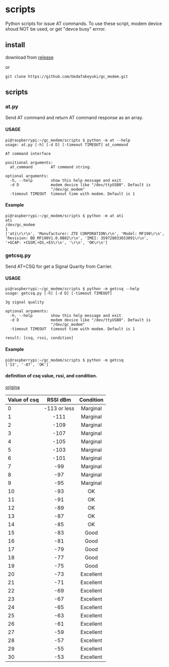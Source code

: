 # scripts
Python scripts for issue AT commands. To use these script, modem device shoud NOT be used, or get "devce busy" errror.

## install
download from [release](https://github.com/UedaTakeyuki/gc_modem/releases)

or 

```
git clone https://github.com/UedaTakeyuki/gc_modem.git
```

## scripts
### at.py
Send AT command and return AT command response as an array.

#### USAGE
```
pi@raspberrypi:~/gc_modem/scripts $ python -m at --help
usage: at.py [-h] [-d D] [-timeout TIMEOUT] at_command

AT command interface

positional arguments:
  at_command        AT command string.

optional arguments:
  -h, --help        show this help message and exit
  -d D              modem device like "/dev/ttyUSB0". Default is
                    "/dev/gc_modem"
  -timeout TIMEOUT  timeout time with modem. Default is 1
```

#### Example
```
pi@raspberrypi:~/gc_modem/scripts $ python -m at ati
ati
/dev/gc_modem
1
['ati\r\r\n', 'Manufacturer: ZTE CORPORATION\r\n', 'Model: MF190\r\n', 'Revision: BD_MF190V1.0.0B02\r\n', 'IMEI: 359728033653091\r\n', '+GCAP: +CGSM,+DS,+ES\r\n', '\r\n', 'OK\r\n']
```

### getcsq.py 

Send AT+CSQ for get a Signal Quarity from Carrier.

#### USAGE
```
pi@raspberrypi:~/gc_modem/scripts $ python -m getcsq --help
usage: getcsq.py [-h] [-d D] [-timeout TIMEOUT]

3g signal quality

optional arguments:
  -h, --help        show this help message and exit
  -d D              modem device like "/dev/ttyUSB0". Default is
                    "/dev/gc_modem"
  -timeout TIMEOUT  timeout time with modem. Default is 1

result: [csq, rssi, condition]
```
#### Example
```
pi@raspberrypi:~/gc_modem/scripts $ python -m getcsq
['13', '-87', 'OK']
```

#### definition of csq value, rssi, and condition.
[origina](http://m2msupport.net/m2msupport/atcsq-signal-quality/)

| Value of csq | RSSI dBm | Condition |
|:---|:---:|:---:|
|0	|-113 or less	|Marginal|
|1	|-111	|Marginal|
|2	|-109	|Marginal|
|3	|-107	|Marginal|
|4	|-105	|Marginal|
|5	|-103	|Marginal|
|6	|-101	|Marginal|
|7	|-99	|Marginal|
|8	|-97	|Marginal|
|9	|-95	|Marginal|
|10	|-93	|OK|
|11	|-91	|OK|
|12	|-89	|OK|
|13	|-87	|OK|
|14	|-85	|OK|
|15	|-83	|Good|
|16	|-81	|Good|
|17	|-79	|Good|
|18	|-77	|Good|
|19	|-75	|Good|
|20	|-73	|Excellent|
|21	|-71	|Excellent|
|22	|-69	|Excellent|
|23	|-67	|Excellent|
|24	|-65	|Excellent|
|25	|-63	|Excellent|
|26	|-61	|Excellent|
|27	|-59	|Excellent|
|28	|-57	|Excellent|
|29	|-55	|Excellent|
|30	|-53	|Excellent|
